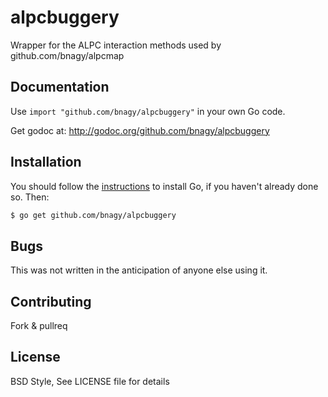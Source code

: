 # alpcbuggery

Wrapper for the ALPC interaction methods used by github.com/bnagy/alpcmap

## Documentation

Use `import "github.com/bnagy/alpcbuggery"` in your own Go code.

Get godoc at: http://godoc.org/github.com/bnagy/alpcbuggery

## Installation

You should follow the [instructions](https://golang.org/doc/install) to
install Go, if you haven't already done so. Then:

```bash
$ go get github.com/bnagy/alpcbuggery
```

## Bugs

This was not written in the anticipation of anyone else using it.

## Contributing

Fork & pullreq

## License

BSD Style, See LICENSE file for details



